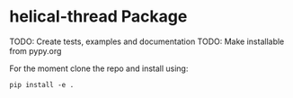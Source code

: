 # helical-thread Package

TODO: Create tests, examples and documentation
TODO: Make installable from pypy.org

For the moment clone the repo and install using:

```
pip install -e .
```
